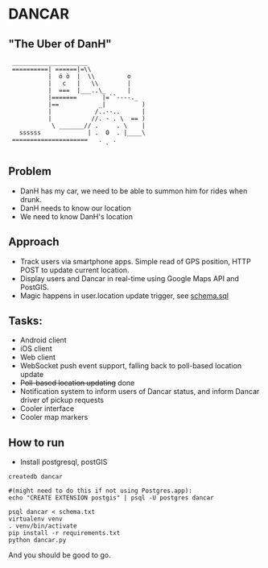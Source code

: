 # DANCAR
## "The Uber of DanH"

```
 _____________________ 
 ==========| ======|=\\
           |  ó ò  |  \\         o
           |   c   |   \\        |
           |  ===  |___..\_      |
           |=======       |=``----._
           |==           _|          )
           |            /..--..      |
           |           //. - . \  == )
            \ _______// .     . \    |
   ssssss             | .  O  . |____\
 =====================   .   .
                           `
```

## Problem
* DanH has my car, we need to be able to summon him for rides when drunk.
* DanH needs to know our location
* We need to know DanH's location

## Approach
* Track users via smartphone apps. Simple read of GPS position, HTTP POST to update current location.
* Display users and Dancar in real-time using Google Maps API and PostGIS.
* Magic happens in user.location update trigger, see [schema.sql](`schema.sql`)

## Tasks:
* Android client
* iOS client
* Web client
* WebSocket push event support, falling back to poll-based location update
* ~~Poll-based location updating~~ done
* Notification system to inform users of Dancar status, and inform Dancar driver of pickup requests
* Cooler interface
* Cooler map markers

## How to run
* Install postgresql, postGIS
```
createdb dancar

#(might need to do this if not using Postgres.app): 
echo "CREATE EXTENSION postgis" | psql -U postgres dancar

psql dancar < schema.txt
virtualenv venv
. venv/bin/activate
pip install -r requirements.txt
python dancar.py
```
And you should be good to go.
